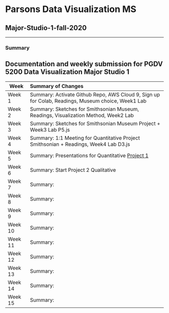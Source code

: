 # Parsons Data Visualization MS 
## Major-Studio-1-fall-2020
---
### Summary

Documentation and weekly submission for PGDV 5200 Data Visualization Major Studio 1
---

| Week          |Summary of Changes|   
| ------------- |:----------------- | 
| Week 1        | Summary: Activate Github Repo, AWS Cloud 9, Sign up for Colab, Readings, Museum choice, Week1 Lab| 
| Week 2        | Summary: Sketches for Smithsonian Museum, Readings, Visualization Method, Week2 Lab|   
| Week 3        | Summary: Sketches for Smithsonian Museum Project + Week3 Lab P5.js|  
| Week 4        | Summary: 1:1 Meeting for Quantitative Project Smithsonian + Readings, Week4 Lab D3.js| 
| Week 5        | Summary: Presentations for Quantitative [Project 1](https://github.com/leeallennyc/Major-Studio-1/tree/master/Project01)|   
| Week 6        | Summary: Start Project 2 Qualitative|  
| Week 7        | Summary:          | 
| Week 8        | Summary:          |   
| Week 9        | Summary:          | 
| Week 10       | Summary:          |  
| Week 11       | Summary:          | 
| Week 12       | Summary:          |   
| Week 13       | Summary:          |      
| Week 14       | Summary:          |
| Week 15       | Summary:          |
